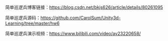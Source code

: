 简单巡逻兵博客链接：https://blog.csdn.net/bkjs626/article/details/80261095

简单巡逻兵源码：https://github.com/CarolSum/Unity3d-Learning/tree/master/hw6

简单巡逻兵演示视频：https://www.bilibili.com/video/av23220658/